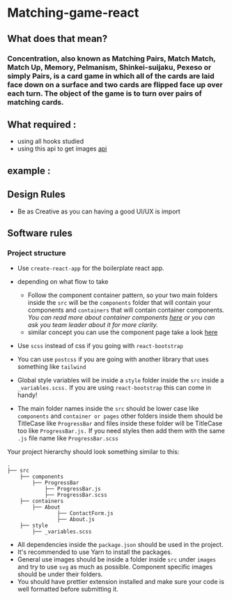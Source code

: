 # Matching-game-react
## What does that mean?
### Concentration, also known as Matching Pairs, Match Match, Match Up, Memory, Pelmanism, Shinkei-suijaku, Pexeso or simply Pairs, is a card game in which all of the cards are laid face down on a surface and two cards are flipped face up over each turn. The object of the game is to turn over pairs of matching cards.
## What required : 
- using all hooks studied 
- using this api to get images [api](https://picsum.photos/)
## example :

## Design Rules
- Be as Creative as you can having a good UI/UX is import 
## Software rules 
### Project structure

- Use `create-react-app` for the boilerplate react app.

- depending on what flow to take
    - Follow the component container pattern, so your two main folders inside the `src` will be the `components` folder that will contain your components and `containers` that will contain container components. *You can read more about container components [here](https://reactpatterns.com/#container-component) or you can ask you team leader about it for more clarity.*
    - similar concept you can use the component page 
    take a look [here](https://blog.bitsrc.io/structuring-a-react-project-a-definitive-guide-ac9a754df5eb)

- Use `scss` instead of css if you going with `react-bootstrap`
- You can use `postcss` if you are going with another library that uses something like `tailwind`
- Global style variables will be inside a `style` folder inside the `src` inside a `_variables.scss.` If you are using `react-bootstrap` this can come in handy!
- The main folder names inside the `src` should be lower case like `components` and `container or pages` other folders inside them should be TitleCase like `ProgressBar` and files inside these folder will be TitleCase too like `ProgressBar.js.` If you need styles then add them with the same `.js` file name like `ProgressBar.scss`

Your project hierarchy should look something similar to this:

```
.
├── src
	├── components
		├── ProgressBar
			├── ProgressBar.js
			├── ProgressBar.scss
	├── containers
		├── About
				├── ContactForm.js
				├── About.js
	├── style
		├── _variables.scss
```

- All dependencies inside the `package.json` should be used in the project.
- It's recommended to use Yarn to install the packages.
- General use images should be inside a folder inside `src` under `images` and try to use `svg` as much as possible. Component specific images should be under their folders.
- You should have prettier extension installed and make sure your code is well formatted before submitting it.
